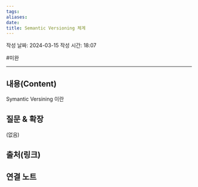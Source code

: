 ```yaml
---
tags: 
aliases: 
date: 
title: Semantic Versioning 체계
---
```

작성 날짜: 2024-03-15
작성 시간: 18:07

#미완

----
## 내용(Content)
Symantic Versining 이란


## 질문 & 확장

(없음)

## 출처(링크)


## 연결 노트










